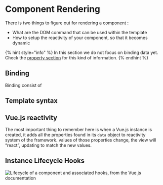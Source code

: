 # Component Rendering
There is two things to figure out for rendering a component :
* What are the DOM command that can be used within the template
* How to setup the reactivity of your component, so that it becomes dynamic

{% hint style="info" %}
In this section we do not focus on binding data yet. Check the [property section](property.md) for this kind of information.
{% endhint %}

## Binding
Binding consist of

## Template syntax

## Vue.js reactivity
The most important thing to remember here is when a Vue.js instance is created, it adds all the properties found in its `data` object to reactivity system of the framework. values of those properties change, the view will “react”, updating to match the new values.

## Instance Lifecycle Hooks

![Lifecycle of a component and associated hooks, from the [Vue.js documentation](https://vuejs.org/v2/guide/instance.html)](lifecycle.png)